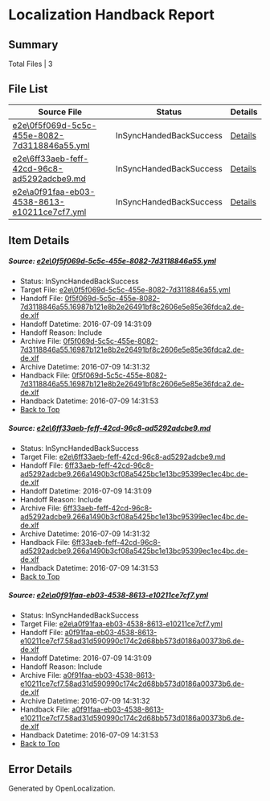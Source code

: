 # <a name='report-top'></a> Localization Handback Report

## Summary
 Total Files | 3

## File List
 Source File | Status | Details 
 ----------- | ------ | ------- 
 [e2e\0f5f069d-5c5c-455e-8082-7d3118846a55.yml](https://github.com/OpenLocalizationTestOrg/oltest/blob/a4b2357af502a11bc6604a372462ded69742d829/e2e/0f5f069d-5c5c-455e-8082-7d3118846a55.yml) | InSyncHandedBackSuccess | [Details](#ab1a9bbd7f6e847e879c983ce73367d8e003ac9e1)
 [e2e\6ff33aeb-feff-42cd-96c8-ad5292adcbe9.md](https://github.com/OpenLocalizationTestOrg/oltest/blob/a4b2357af502a11bc6604a372462ded69742d829/e2e/6ff33aeb-feff-42cd-96c8-ad5292adcbe9.md) | InSyncHandedBackSuccess | [Details](#7f87bb2fe1233e54df10c1d764c612e02819d10c3)
 [e2e\a0f91faa-eb03-4538-8613-e10211ce7cf7.yml](https://github.com/OpenLocalizationTestOrg/oltest/blob/a4b2357af502a11bc6604a372462ded69742d829/e2e/a0f91faa-eb03-4538-8613-e10211ce7cf7.yml) | InSyncHandedBackSuccess | [Details](#46106d96652db40cdf674da321fa5ddbcba43c555)

## Item Details
##### <a name='ab1a9bbd7f6e847e879c983ce73367d8e003ac9e1'></a> Source: [e2e\0f5f069d-5c5c-455e-8082-7d3118846a55.yml](https://github.com/OpenLocalizationTestOrg/oltest/blob/a4b2357af502a11bc6604a372462ded69742d829/e2e/0f5f069d-5c5c-455e-8082-7d3118846a55.yml)
* Status: InSyncHandedBackSuccess
* Target File: [e2e\0f5f069d-5c5c-455e-8082-7d3118846a55.yml](https://github.com/OpenLocalizationTestOrg/oltest-dede-fly/blob/02eb4da28ff1227ee3d1dc1a10305bd05d0bd2ea/e2e/0f5f069d-5c5c-455e-8082-7d3118846a55.yml)
* Handoff File: [0f5f069d-5c5c-455e-8082-7d3118846a55.16987b121e8b2e26491bf8c2606e5e85e36fdca2.de-de.xlf](https://github.com/OpenLocalizationTestOrg/olhandoff-e2e/blob/5285d9c792268989b1845a7d1b402031e42a5773/ol-handoff/OpenLocalizationTestOrg/oltest-dede-fly/ci/ht/0f5f069d-5c5c-455e-8082-7d3118846a55.16987b121e8b2e26491bf8c2606e5e85e36fdca2.de-de.xlf)
* Handoff Datetime: 2016-07-09 14:31:09
* Handoff Reason: Include
* Archive File: [0f5f069d-5c5c-455e-8082-7d3118846a55.16987b121e8b2e26491bf8c2606e5e85e36fdca2.de-de.xlf](https://github.com/OpenLocalizationTestOrg/olhandoff-e2e/blob/373b1e3be61ea20e753d2d7c156ad3914bf2f604/ol-archive/OpenLocalizationTestOrg/oltest-dede-fly/ci/ht/0f5f069d-5c5c-455e-8082-7d3118846a55.16987b121e8b2e26491bf8c2606e5e85e36fdca2.de-de.xlf)
* Archive Datetime: 2016-07-09 14:31:32
* Handback File: [0f5f069d-5c5c-455e-8082-7d3118846a55.16987b121e8b2e26491bf8c2606e5e85e36fdca2.de-de.xlf](https://github.com/OpenLocalizationTestOrg/olhandback-e2e/blob/f68395d622f9755e71a5d4d2664f7f9e535a4844/ol-handback/OpenLocalizationTestOrg/oltest-dede-fly/ci/ht/0f5f069d-5c5c-455e-8082-7d3118846a55.16987b121e8b2e26491bf8c2606e5e85e36fdca2.de-de.xlf)
* Handback Datetime: 2016-07-09 14:31:53
* [Back to Top](#report-top)

##### <a name='7f87bb2fe1233e54df10c1d764c612e02819d10c3'></a> Source: [e2e\6ff33aeb-feff-42cd-96c8-ad5292adcbe9.md](https://github.com/OpenLocalizationTestOrg/oltest/blob/a4b2357af502a11bc6604a372462ded69742d829/e2e/6ff33aeb-feff-42cd-96c8-ad5292adcbe9.md)
* Status: InSyncHandedBackSuccess
* Target File: [e2e\6ff33aeb-feff-42cd-96c8-ad5292adcbe9.md](https://github.com/OpenLocalizationTestOrg/oltest-dede-fly/blob/02eb4da28ff1227ee3d1dc1a10305bd05d0bd2ea/e2e/6ff33aeb-feff-42cd-96c8-ad5292adcbe9.md)
* Handoff File: [6ff33aeb-feff-42cd-96c8-ad5292adcbe9.266a1490b3cf08a5425bc1e13bc95399ec1ec4bc.de-de.xlf](https://github.com/OpenLocalizationTestOrg/olhandoff-e2e/blob/5285d9c792268989b1845a7d1b402031e42a5773/ol-handoff/OpenLocalizationTestOrg/oltest-dede-fly/ci/ht/6ff33aeb-feff-42cd-96c8-ad5292adcbe9.266a1490b3cf08a5425bc1e13bc95399ec1ec4bc.de-de.xlf)
* Handoff Datetime: 2016-07-09 14:31:09
* Handoff Reason: Include
* Archive File: [6ff33aeb-feff-42cd-96c8-ad5292adcbe9.266a1490b3cf08a5425bc1e13bc95399ec1ec4bc.de-de.xlf](https://github.com/OpenLocalizationTestOrg/olhandoff-e2e/blob/373b1e3be61ea20e753d2d7c156ad3914bf2f604/ol-archive/OpenLocalizationTestOrg/oltest-dede-fly/ci/ht/6ff33aeb-feff-42cd-96c8-ad5292adcbe9.266a1490b3cf08a5425bc1e13bc95399ec1ec4bc.de-de.xlf)
* Archive Datetime: 2016-07-09 14:31:32
* Handback File: [6ff33aeb-feff-42cd-96c8-ad5292adcbe9.266a1490b3cf08a5425bc1e13bc95399ec1ec4bc.de-de.xlf](https://github.com/OpenLocalizationTestOrg/olhandback-e2e/blob/f68395d622f9755e71a5d4d2664f7f9e535a4844/ol-handback/OpenLocalizationTestOrg/oltest-dede-fly/ci/ht/6ff33aeb-feff-42cd-96c8-ad5292adcbe9.266a1490b3cf08a5425bc1e13bc95399ec1ec4bc.de-de.xlf)
* Handback Datetime: 2016-07-09 14:31:53
* [Back to Top](#report-top)

##### <a name='46106d96652db40cdf674da321fa5ddbcba43c555'></a> Source: [e2e\a0f91faa-eb03-4538-8613-e10211ce7cf7.yml](https://github.com/OpenLocalizationTestOrg/oltest/blob/a4b2357af502a11bc6604a372462ded69742d829/e2e/a0f91faa-eb03-4538-8613-e10211ce7cf7.yml)
* Status: InSyncHandedBackSuccess
* Target File: [e2e\a0f91faa-eb03-4538-8613-e10211ce7cf7.yml](https://github.com/OpenLocalizationTestOrg/oltest-dede-fly/blob/02eb4da28ff1227ee3d1dc1a10305bd05d0bd2ea/e2e/a0f91faa-eb03-4538-8613-e10211ce7cf7.yml)
* Handoff File: [a0f91faa-eb03-4538-8613-e10211ce7cf7.58ad31d590990c174c2d68bb573d0186a00373b6.de-de.xlf](https://github.com/OpenLocalizationTestOrg/olhandoff-e2e/blob/5285d9c792268989b1845a7d1b402031e42a5773/ol-handoff/OpenLocalizationTestOrg/oltest-dede-fly/ci/ht/a0f91faa-eb03-4538-8613-e10211ce7cf7.58ad31d590990c174c2d68bb573d0186a00373b6.de-de.xlf)
* Handoff Datetime: 2016-07-09 14:31:09
* Handoff Reason: Include
* Archive File: [a0f91faa-eb03-4538-8613-e10211ce7cf7.58ad31d590990c174c2d68bb573d0186a00373b6.de-de.xlf](https://github.com/OpenLocalizationTestOrg/olhandoff-e2e/blob/373b1e3be61ea20e753d2d7c156ad3914bf2f604/ol-archive/OpenLocalizationTestOrg/oltest-dede-fly/ci/ht/a0f91faa-eb03-4538-8613-e10211ce7cf7.58ad31d590990c174c2d68bb573d0186a00373b6.de-de.xlf)
* Archive Datetime: 2016-07-09 14:31:32
* Handback File: [a0f91faa-eb03-4538-8613-e10211ce7cf7.58ad31d590990c174c2d68bb573d0186a00373b6.de-de.xlf](https://github.com/OpenLocalizationTestOrg/olhandback-e2e/blob/f68395d622f9755e71a5d4d2664f7f9e535a4844/ol-handback/OpenLocalizationTestOrg/oltest-dede-fly/ci/ht/a0f91faa-eb03-4538-8613-e10211ce7cf7.58ad31d590990c174c2d68bb573d0186a00373b6.de-de.xlf)
* Handback Datetime: 2016-07-09 14:31:53
* [Back to Top](#report-top)


## Error Details

Generated by OpenLocalization.
